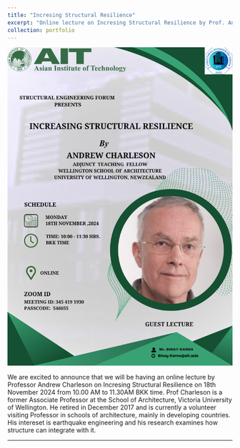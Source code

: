 ```yaml
---
title: "Incresing Structural Resilience"
excerpt: "Online lecture on Incresing Structural Resilience by Prof. Andrew Charleson"
collection: portfolio
---
```

<img src='../images/Professor_Andrew_Charleson.png'>

We are excited to announce that we will be having an online lecture by Professor Andrew Charleson on Incresing Structural Resilience on 18th November 2024 from 10.00 AM to 11.30AM BKK time. Prof Charleson is a former Associate Professor at the School of Architecture, Victoria University of Wellington. He retired in December 2017 and is currently a volunteer visiting Professor in schools of architecture, mainly in developing countries. His intereset is earthquake engineering and his research examines how structure can integrate with it.

---

